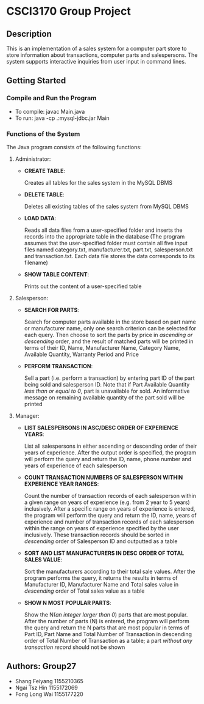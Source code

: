 # CSCI3170 Group Project

## Description

This is an implementation of a sales system for a computer part store to store information about transactions, computer parts and salespersons. The system supports interactive inquiries from user input in command lines.

###

## Getting Started

### Compile and Run the Program

- To compile: javac Main.java
- To run: java -cp .:mysql-jdbc.jar Main

### Functions of the System

The Java program consists of the following functions:

1. Administrator:
   - **CREATE TABLE**:

     Creates all tables for the sales system in the MySQL DBMS

   - **DELETE TABLE**:

     Deletes all existing tables of the sales system from MySQL DBMS

   - **LOAD DATA**:

     Reads all data files from a user-specified folder and inserts the records into the appropriate table in the database (The program assumes that the user-specified folder must contain all five input files named category.txt, manufacturer.txt, part.txt, salesperson.txt and transaction.txt. Each data file stores the data corresponds to its filename)

   - **SHOW TABLE CONTENT**:

     Prints out the content of a user-specified table
2. Salesperson:

   - **SEARCH FOR PARTS**:

     Search for computer parts available in the store based on part name or manufacturer name, only one search criterion can be selected for each query. Then choose to sort the parts by price in _ascending or descending_ order, and the result of matched parts will be printed in terms of their ID, Name, Manufacturer Name, Category Name, Available Quantity, Warranty Period and Price

   - **PERFORM TRANSACTION**:

     Sell a part (i.e. perform a transaction) by entering part ID of the part being sold and salesperson ID. Note that if Part Available Quantity _less than or equal to 0_, part is unavailable for sold. An informative message on remaining available quantity of the part sold will be printed

3. Manager:

   - **LIST SALESPERSONS IN ASC/DESC ORDER OF EXPERIENCE YEARS**:

     List all salespersons in either ascending or descending order of their years of experience. After the output order is specified, the program will perform the query and return the ID, name, phone number and years of experience of each salesperson

   - **COUNT TRANSACTION NUMBERS OF SALESPERSON WITHIN EXPERIENCE YEAR RANGES**:

     Count the number of transaction records of each salesperson within a given range on years of experience (e.g. from 2 year to 5 years) inclusively. After a specific range on years of experience is entered, the program will perform the query and return the ID, name, years of experience and number of transaction records of each salesperson within the range on years of experience specified by the user inclusively. These transaction records should be sorted in _descending_ order of Salesperson ID and outputted as a table

   - **SORT AND LIST MANUFACTURERS IN DESC ORDER OF TOTAL SALES VALUE**:

     Sort the manufacturers according to their total sale values. After the program performs the query, it returns the results in terms of Manufacturer ID, Manufacturer Name and Total sales value in _descending_ order of Total sales value as a table

   - **SHOW N MOST POPULAR PARTS**:

     Show the N(_an integer larger than 0_) parts that are most popular. After the number of parts (N) is entered, the program will perform the query and return the N parts that are most popular in terms of Part ID, Part Name and Total Number of Transaction in descending order of Total Number of Transaction as a table; a part _without any transaction record_ should not be shown

## Authors: Group27

- Shang Feiyang 1155210365
- Ngai Tsz Hin 1155172069
- Fong Long Wai 1155177220
